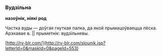 ### Вудзільна
**назоўнік, ніякі род**

Частка вуды — доўгая гнуткая палка, да якой прымацоўваецца лёска. Арэхавае в. || прыметнік: вудзільневы.

<a rel="author">[http://rv-blr.com/](http://rv-blr.com/slounik.jsp?letterId=0&maskId=0&pageId=553)</a>
